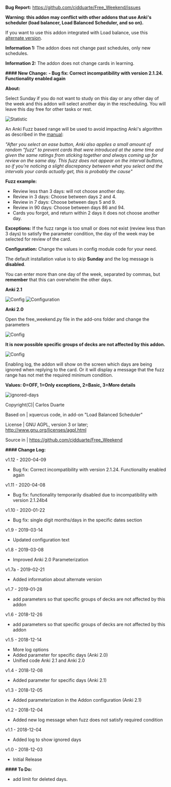 <b>Bug Report:</b> <a href="https://github.com/cjdduarte/Free_Weekend/issues">https://github.com/cjdduarte/Free_Weekend/issues</a>

<b>Warning: this addon may conflict with other addons that use Anki's scheduler (load balancer, Load Balanced Scheduler, and so on).</b>

If you want to use this addon integrated with Load balance, use this <a href="https://github.com/cjdduarte/Free_Weekend_Load_Balancer">alternate version</a>.

<b>Information 1:</b> The addon does not change past schedules, only new schedules.

<b>Information 2:</b> The addon does not change cards in learning.

<b>#### New Change:</b>
<b>- Bug fix: Correct incompatibility with version 2.1.24. Functionality enabled again</b>

<b>About:</b>

Select Sunday if you do not want to study on this day or any other day of the week and this addon will select another day in the rescheduling.
You will leave this day free for other tasks or rest.

<img src="https://i.ibb.co/c60sYf3/statistic.jpg" alt="Statistic">

An Anki Fuzz based range will be used to avoid impacting Anki's algorithm as described in the <a href="https://apps.ankiweb.net/docs/manual.html#what-spaced-repetition-algorithm-does-anki-use">manual</a>:

<i>"After you select an ease button, Anki also applies a small amount of random “fuzz” to prevent cards that were introduced at the same time and given the same ratings from sticking together and always coming up for review on the same day. This fuzz does not appear on the interval buttons, so if you’re noticing a slight discrepancy between what you select and the intervals your cards actually get, this is probably the cause"</i>

<b>Fuzz example:</b>
- Review less than 3 days: will not choose another day.
- Review in 3 days: Choose between days 2 and 4.
- Review in 7 days: Choose between days 5 and 9.
- Review in 90 days: Choose between days 86 and 94.
- Cards you forgot, and return within 2 days it does not choose another day.

<b>Exceptions:</b>
If the fuzz range is too small or does not exist (review less than 3 days) to satisfy the parameter condition, the day of the week may be selected for review of the card.

<b>Configuration:</b>
Change the values ​​in config module code for your need.

The default installation value is to skip <b>Sunday</b> and the log message is <b>disabled</b>.

You can enter more than one day of the week, separated by commas, but <b>remember</b> that this can overwhelm the other days.

<b>Anki 2.1</b>

<img src="https://i.ibb.co/Xtk0JLq/image.png" alt="Config">

<img src="https://i.ibb.co/cDspv4V/image.png" alt="Configuration">

<b>Anki 2.0</b>

Open the free_weekend.py file in the add-ons folder and change the parameters

<img src="https://i.ibb.co/wNGX0Rv/image.png" alt="Config">

<b>It is now possible specific groups of decks are not affected by this addon.</b>

<img src="https://i.ibb.co/SrYbWDr/image.png" alt="Config">

Enabling log, the addon will show on the screen which days are being ignored when replying to the card.
Or it will display a message that the fuzz range has not met the required minimum condition.

<b>Values: 0=OFF, 1=Only exceptions, 2=Basic, 3=More details</b>

<img src="https://i.ibb.co/h9HX2FX/ignored-days.png" alt="ignored-days">

Copyright(C)| Carlos Duarte

Based on | xquercus code, in add-on "Load Balanced Scheduler"

License | GNU AGPL, version 3 or later; http://www.gnu.org/licenses/agpl.html

Source in | https://github.com/cjdduarte/Free_Weekend

<b> #### Change Log:</b>

v1.12 - 2020-04-09
- Bug fix: Correct incompatibility with version 2.1.24. Functionality enabled again

v1.11 - 2020-04-08
- Bug fix: functionality temporarily disabled due to incompatibility with version 2.1.24b4

v1.10 - 2020-01-22
- Bug fix: single digit months/days in the specific dates section

v1.9 - 2019-03-14
+ Updated configuration text

v1.8 - 2019-03-08
+ Improved Anki 2.0 Parameterization

v1.7a - 2019-02-21
+ Added information about alternate version

v1.7 - 2019-01-28
+ add parameters so that specific groups of decks are not affected by this addon

v1.6 - 2018-12-26
+ add parameters so that specific groups of decks are not affected by this addon

v1.5 - 2018-12-14
+ More log options
+ Added parameter for specific days (Anki 2.0)
+ Unified code Anki 2.1 and Anki 2.0

v1.4 - 2018-12-08
+ Added parameter for specific days (Anki 2.1)

v1.3 - 2018-12-05
+ Added parameterization in the Addon configuration (Anki 2.1)

v1.2 - 2018-12-04
+ Added new log message when fuzz does not satisfy required condition

v1.1  - 2018-12-04
+ Added log to show ignored days

v1.0 - 2018-12-03
+ Initial Release

<b> #### To Do:</b>
- add limit for deleted days.